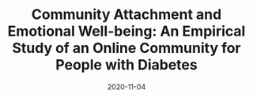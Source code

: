 ---
title: "Community Attachment and Emotional Well-being: An Empirical Study of an Online Community for People with Diabetes"
collection: publications
permalink: /publication/2020-Wu-Bernardi-ITP
date: 2020-11-04
venue: 'Information Technology & People'
paperurl: '/files/PDF/2020-Wu-Bernardi_ITP.pdf'
link: 'https://doi.org/10.1108/ITP-06-2019-0293'
citation: 'Wu, Philip Fei, Bernardi, Roberta (2020). &quot;Community Attachment and Emotional Well-being: An Empirical Study of an Online Community for People with Diabetes.&quot; <i>Information Technology & People</i>. 34(7): 1949-1975. doi.org/10.1108/ITP-06-2019-0293'
---